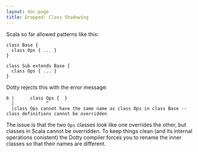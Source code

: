 ```yaml
---
layout: doc-page
title: Dropped: Class Shadowing
---
```


Scala so far allowed patterns like this:

    class Base {
      class Ops { ... }
    }

    class Sub extends Base {
      class Ops { ... }
    }

Dotty rejects this with the error message:

    6 |      class Ops {  }
      |            ^
      |class Ops cannot have the same name as class Ops in class Base -- class definitions cannot be overridden

The issue is that the two `Ops` classes _look_ like one overrides the
other, but classes in Scala cannot be overridden. To keep things clean
(and its internal operations conistent) the Dotty compiler forces you
to rename the inner classes so that their names are different.




